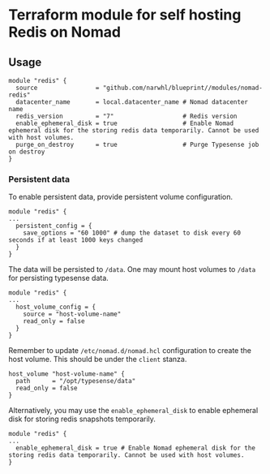 # Terraform module for self hosting Redis on Nomad

## Usage

```hcl
module "redis" {
  source                = "github.com/narwhl/blueprint//modules/nomad-redis"
  datacenter_name       = local.datacenter_name # Nomad datacenter name
  redis_version         = "7"                   # Redis version
  enable_ephemeral_disk = true                  # Enable Nomad ephemeral disk for the storing redis data temporarily. Cannot be used with host volumes.
  purge_on_destroy      = true                  # Purge Typesense job on destroy
}
```

### Persistent data

To enable persistent data, provide persistent volume configuration.

```hcl
module "redis" {
...
  persistent_config = {
    save_options = "60 1000" # dump the dataset to disk every 60 seconds if at least 1000 keys changed
  }
}
```

The data will be persisted to `/data`. One may mount host volumes to `/data`
for persisting typesense data.

```hcl
module "redis" {
...
  host_volume_config = {
    source = "host-volume-name"
    read_only = false
  }
}
```

Remember to update `/etc/nomad.d/nomad.hcl` configuration to create the host
volume. This should be under the `client` stanza.

```hcl
host_volume "host-volume-name" {
  path      = "/opt/typesense/data"
  read_only = false
}
```

Alternatively, you may use the `enable_ephemeral_disk` to enable ephemeral disk
for storing redis snapshots temporarily.

```hcl
module "redis" {
...
  enable_ephemeral_disk = true # Enable Nomad ephemeral disk for the storing redis data temporarily. Cannot be used with host volumes.
}
```
